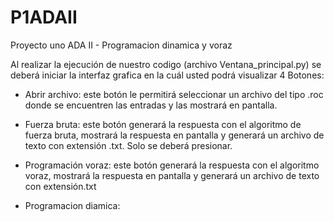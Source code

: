# P1ADAII
Proyecto uno ADA II - Programacion dinamica y voraz 

Al realizar la ejecución de nuestro codigo (archivo Ventana_principal.py) se deberá iniciar la interfaz grafica 
en la cuál usted podrá visualizar 4 Botones:

- Abrir archivo: este botón le permitirá seleccionar un archivo del tipo .roc donde
                 se encuentren las entradas y las mostrará en pantalla.

- Fuerza bruta: este botón generará la respuesta con el algoritmo de fuerza bruta, mostrará 
                la respuesta en pantalla y generará un archivo de texto con extensión .txt.
                Solo se deberá presionar.

- Programación voraz: este botón generará la respuesta con el algoritmo voraz, mostrará 
                la respuesta en pantalla y generará un archivo de texto con extensión.txt
  
- Programacion diamica: 



